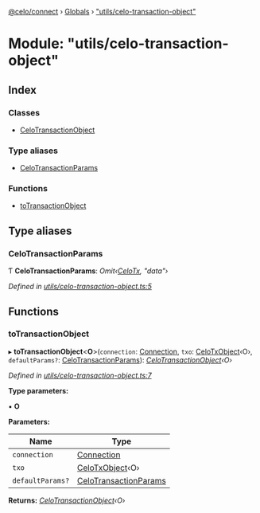 [@celo/connect](../README.md) › [Globals](../globals.md) › ["utils/celo-transaction-object"](_utils_celo_transaction_object_.md)

# Module: "utils/celo-transaction-object"

## Index

### Classes

* [CeloTransactionObject](../classes/_utils_celo_transaction_object_.celotransactionobject.md)

### Type aliases

* [CeloTransactionParams](_utils_celo_transaction_object_.md#celotransactionparams)

### Functions

* [toTransactionObject](_utils_celo_transaction_object_.md#totransactionobject)

## Type aliases

###  CeloTransactionParams

Ƭ **CeloTransactionParams**: *Omit‹[CeloTx](_types_.md#celotx), "data"›*

*Defined in [utils/celo-transaction-object.ts:5](https://github.com/celo-org/celo-monorepo/blob/master/packages/sdk/connect/src/utils/celo-transaction-object.ts#L5)*

## Functions

###  toTransactionObject

▸ **toTransactionObject**<**O**>(`connection`: [Connection](../classes/_connection_.connection.md), `txo`: [CeloTxObject](../interfaces/_types_.celotxobject.md)‹O›, `defaultParams?`: [CeloTransactionParams](_utils_celo_transaction_object_.md#celotransactionparams)): *[CeloTransactionObject](../classes/_utils_celo_transaction_object_.celotransactionobject.md)‹O›*

*Defined in [utils/celo-transaction-object.ts:7](https://github.com/celo-org/celo-monorepo/blob/master/packages/sdk/connect/src/utils/celo-transaction-object.ts#L7)*

**Type parameters:**

▪ **O**

**Parameters:**

Name | Type |
------ | ------ |
`connection` | [Connection](../classes/_connection_.connection.md) |
`txo` | [CeloTxObject](../interfaces/_types_.celotxobject.md)‹O› |
`defaultParams?` | [CeloTransactionParams](_utils_celo_transaction_object_.md#celotransactionparams) |

**Returns:** *[CeloTransactionObject](../classes/_utils_celo_transaction_object_.celotransactionobject.md)‹O›*
